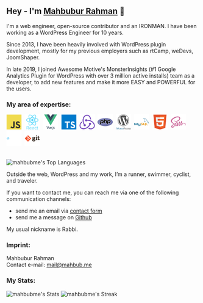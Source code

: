 ## Hey - I'm [Mahbubur Rahman](https://mahbub.me/?utm_source=github&utm_medium=mahbubme) :wave:

I'm a web engineer, open-source contributor and an IRONMAN. I have been working as a WordPress Engineer for 10 years.

Since 2013, I have been heavily involved with WordPress plugin development, mostly for my previous employers such as rtCamp, weDevs, JoomShaper.

In late 2019, I joined Awesome Motive's MonsterInsights (#1 Google Analytics Plugin for WordPress with over 3 million active installs) team as a developer, to add new features and make it more EASY and POWERFUL for the users.


### My area of expertise:

<div>
  <img src="https://github.com/devicons/devicon/blob/master/icons/javascript/javascript-original.svg" title="JavaScript" alt="JavaScript" width="40" height="40"/>&nbsp;
  <img src="https://github.com/devicons/devicon/blob/master/icons/react/react-original-wordmark.svg" title="React" alt="React" width="40" height="40"/>&nbsp;
  <img src="https://github.com/devicons/devicon/blob/master/icons/vuejs/vuejs-original-wordmark.svg" title="Vue.js" alt="Vue.js" width="40" height="40"/>&nbsp;
  <img src="https://github.com/devicons/devicon/blob/master/icons/typescript/typescript-original.svg" title="TypeScript" alt="TypeScript" width="40" height="40"/>&nbsp;
  <img src="https://github.com/devicons/devicon/blob/master/icons/redux/redux-original.svg" title="Redux" alt="Redux " width="40" height="40"/>&nbsp;
  <img src="https://github.com/devicons/devicon/blob/master/icons/php/php-original.svg" title="Php" alt="Php" width="40" height="40"/>&nbsp;
  <img src="https://github.com/devicons/devicon/blob/master/icons/wordpress/wordpress-original.svg" title="WordPress" alt="WordPress" width="40" height="40"/>&nbsp;
  <img src="https://github.com/devicons/devicon/blob/master/icons/mysql/mysql-original-wordmark.svg" title="MySQL"  alt="MySQL" width="40" height="40"/>&nbsp;
  <img src="https://github.com/devicons/devicon/blob/master/icons/html5/html5-original.svg" title="HTML5" alt="HTML" width="40" height="40"/>&nbsp;
  <img src="https://github.com/devicons/devicon/blob/master/icons/sass/sass-original.svg"  title="Sass" alt="Sass" width="40" height="40"/>&nbsp;
  <img src="https://github.com/devicons/devicon/blob/master/icons/tailwindcss/tailwindcss-original-wordmark.svg"  title="Sass" alt="Sass" width="40" height="40"/>&nbsp;
  <img src="https://github.com/devicons/devicon/blob/master/icons/git/git-original-wordmark.svg" title="Git" **alt="Git" width="40" height="40"/>
</div><br>

![mahbubme's Top Languages](https://github-readme-stats.vercel.app/api/top-langs/?username=mahbubme&theme=vue-dark&show_icons=true&hide_border=true&layout=compact)

Outside the web, WordPress and my work, I’m a runner, swimmer, cyclist, and traveler.

If you want to contact me, you can reach me via one of the following communication channels:

- send me an email via [contact form](https://mahbub.me/contact/?utm_source=github&utm_medium=mahbubme)
- send me a message on [Github](https://github.com/mahbubme/)

My usual nickname is Rabbi.

### Imprint:

Mahbubur Rahman<br>
Contact e-mail: mail@mahbub.me

### My Stats:

![mahbubme's Stats](https://github-readme-stats.vercel.app/api?username=mahbubme&theme=vue-dark&show_icons=true&hide_border=true&count_private=true)
![mahbubme's Streak](https://github-readme-streak-stats.herokuapp.com/?user=mahbubme&theme=vue-dark&hide_border=true)

